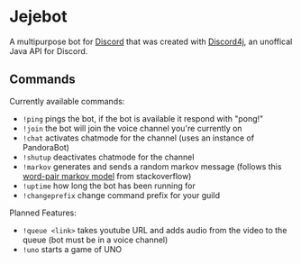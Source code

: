 # Jejebot
A multipurpose bot for [Discord](https://discordapp.com/) that was created with [Discord4j](http://austinv11.github.io/Discord4J/), an unoffical Java API for Discord.

## Commands
Currently available commands:
* ``` !ping ``` pings the bot, if the bot is available it respond with "pong!"
* ``` !join ``` the bot will join the voice channel you're currently on
* ``` !chat ``` activates chatmode for the channel (uses an instance of PandoraBot)
* ``` !shutup ``` deactivates chatmode for the channel 
* ``` !markov ``` generates and sends a random markov message (follows this [word-pair markov model](http://stackoverflow.com/a/5307230) from stackoverflow)
* ``` !uptime ``` how long the bot has been running for
* ``` !changeprefix ``` change command prefix for your guild

Planned Features:
* ``` !queue <link> ``` takes youtube URL and adds audio from the video to the queue (bot must be in a voice channel)
* ``` !uno ``` starts a game of UNO

